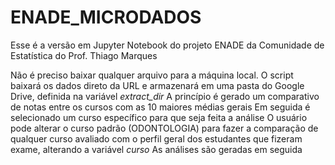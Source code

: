 # ENADE_MICRODADOS
Esse é a versão em Jupyter Notebook do projeto ENADE da Comunidade de Estatística do Prof. Thiago Marques

Não é preciso baixar qualquer arquivo para a máquina local. O script baixará os dados direto da URL e armazenará em uma pasta do Google Drive, definida na variável _extract_dir_
A princípio é gerado um comparativo de notas entre os cursos com as 10 maiores médias gerais
Em seguida é selecionado um curso específico para que seja feita a análise
O usuário pode alterar o curso padrão (ODONTOLOGIA) para fazer a comparação de qualquer curso avaliado com o perfil geral dos estudantes que fizeram exame, alterando a variável _curso_
As análises são geradas em seguida
